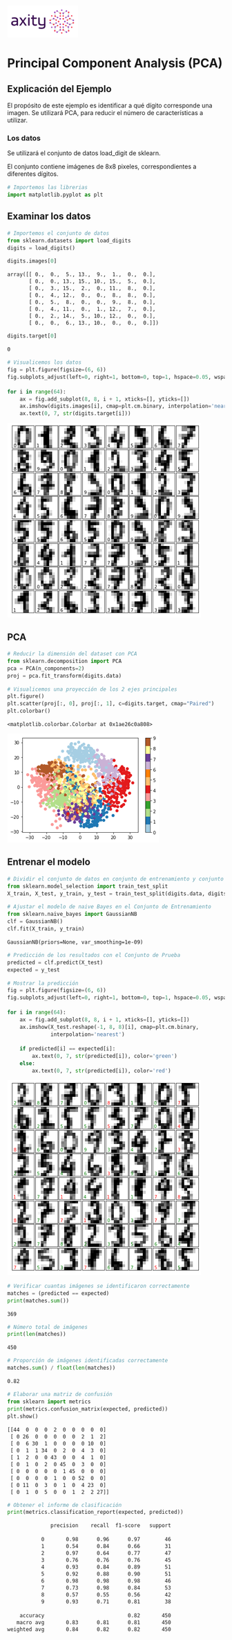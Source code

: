 ![png](../../../imagenes/logotipo-axity-ppt.png)

# Principal Component Analysis (PCA)

## Explicación del Ejemplo

El propósito de este ejemplo es identificar a qué dígito corresponde una imagen. Se utilizará PCA, para reducir el número de características a utilizar.

### Los datos
Se utilizará el conjunto de datos load_digit de sklearn.  

El conjunto contiene imágenes de 8x8 pixeles, correspondientes a diferentes dígitos.  


```python
# Importemos las librerias
import matplotlib.pyplot as plt
```

## Examinar los datos


```python
# Importemos el conjunto de datos
from sklearn.datasets import load_digits
digits = load_digits()
```


```python
digits.images[0]
```




    array([[ 0.,  0.,  5., 13.,  9.,  1.,  0.,  0.],
           [ 0.,  0., 13., 15., 10., 15.,  5.,  0.],
           [ 0.,  3., 15.,  2.,  0., 11.,  8.,  0.],
           [ 0.,  4., 12.,  0.,  0.,  8.,  8.,  0.],
           [ 0.,  5.,  8.,  0.,  0.,  9.,  8.,  0.],
           [ 0.,  4., 11.,  0.,  1., 12.,  7.,  0.],
           [ 0.,  2., 14.,  5., 10., 12.,  0.,  0.],
           [ 0.,  0.,  6., 13., 10.,  0.,  0.,  0.]])




```python
digits.target[0]
```




    0




```python
# Visualicemos los datos
fig = plt.figure(figsize=(6, 6))
fig.subplots_adjust(left=0, right=1, bottom=0, top=1, hspace=0.05, wspace=0.05)

for i in range(64):
    ax = fig.add_subplot(8, 8, i + 1, xticks=[], yticks=[])
    ax.imshow(digits.images[i], cmap=plt.cm.binary, interpolation='nearest')
    ax.text(0, 7, str(digits.target[i]))
```


![png](../../../imagenes/02-Principal%20Component%20Analysis_7_0.png)


## PCA


```python
# Reducir la dimensión del dataset con PCA
from sklearn.decomposition import PCA
pca = PCA(n_components=2)
proj = pca.fit_transform(digits.data)
```


```python
# Visualicemos una proyección de los 2 ejes principales
plt.figure()
plt.scatter(proj[:, 0], proj[:, 1], c=digits.target, cmap="Paired")
plt.colorbar()
```




    <matplotlib.colorbar.Colorbar at 0x1ae26c0a808>




![png](../../../imagenes/02-Principal%20Component%20Analysis_10_1.png)


## Entrenar el modelo


```python
# Dividir el conjunto de datos en conjunto de entrenamiento y conjunto de prueba
from sklearn.model_selection import train_test_split
X_train, X_test, y_train, y_test = train_test_split(digits.data, digits.target)
```


```python
# Ajustar el modelo de naive Bayes en el Conjunto de Entrenamiento
from sklearn.naive_bayes import GaussianNB
clf = GaussianNB()
clf.fit(X_train, y_train)
```




    GaussianNB(priors=None, var_smoothing=1e-09)




```python
# Predicción de los resultados con el Conjunto de Prueba
predicted = clf.predict(X_test)
expected = y_test
```


```python
# Mostrar la predicción
fig = plt.figure(figsize=(6, 6))
fig.subplots_adjust(left=0, right=1, bottom=0, top=1, hspace=0.05, wspace=0.05)

for i in range(64):
    ax = fig.add_subplot(8, 8, i + 1, xticks=[], yticks=[])
    ax.imshow(X_test.reshape(-1, 8, 8)[i], cmap=plt.cm.binary,
              interpolation='nearest')

    if predicted[i] == expected[i]:
        ax.text(0, 7, str(predicted[i]), color='green')
    else:
        ax.text(0, 7, str(predicted[i]), color='red')
```


![png](../../../imagenes/02-Principal%20Component%20Analysis_15_0.png)



```python
# Verificar cuantas imágenes se identificaron correctamente
matches = (predicted == expected)
print(matches.sum())
```

    369
    


```python
# Número total de imágenes
print(len(matches))
```

    450
    


```python
# Proporción de imágenes identificadas correctamente
matches.sum() / float(len(matches))
```




    0.82




```python
# Elaborar una matriz de confusión
from sklearn import metrics
print(metrics.confusion_matrix(expected, predicted))
plt.show()
```

    [[44  0  0  0  2  0  0  0  0  0]
     [ 0 26  0  0  0  0  0  2  1  2]
     [ 0  6 30  1  0  0  0  0 10  0]
     [ 0  1  1 34  0  2  0  4  3  0]
     [ 1  2  0  0 43  0  0  4  1  0]
     [ 0  1  0  2  0 45  0  3  0  0]
     [ 0  0  0  0  0  1 45  0  0  0]
     [ 0  0  0  0  1  0  0 52  0  0]
     [ 0 11  0  3  0  1  0  4 23  0]
     [ 0  1  0  5  0  0  1  2  2 27]]
    


```python
# Obtener el informe de clasificación
print(metrics.classification_report(expected, predicted))
```

                  precision    recall  f1-score   support
    
               0       0.98      0.96      0.97        46
               1       0.54      0.84      0.66        31
               2       0.97      0.64      0.77        47
               3       0.76      0.76      0.76        45
               4       0.93      0.84      0.89        51
               5       0.92      0.88      0.90        51
               6       0.98      0.98      0.98        46
               7       0.73      0.98      0.84        53
               8       0.57      0.55      0.56        42
               9       0.93      0.71      0.81        38
    
        accuracy                           0.82       450
       macro avg       0.83      0.81      0.81       450
    weighted avg       0.84      0.82      0.82       450
    
    
